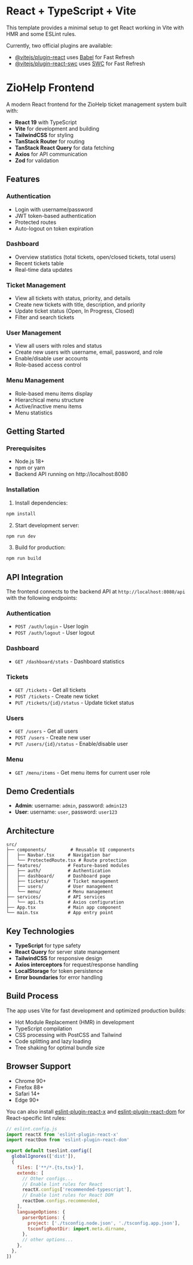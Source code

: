 # React + TypeScript + Vite

This template provides a minimal setup to get React working in Vite with HMR and some ESLint rules.

Currently, two official plugins are available:

- [@vitejs/plugin-react](https://github.com/vitejs/vite-plugin-react/blob/main/packages/plugin-react) uses [Babel](https://babeljs.io/) for Fast Refresh
- [@vitejs/plugin-react-swc](https://github.com/vitejs/vite-plugin-react/blob/main/packages/plugin-react-swc) uses [SWC](https://swc.rs/) for Fast Refresh

# ZioHelp Frontend

A modern React frontend for the ZioHelp ticket management system built with:

- **React 19** with TypeScript
- **Vite** for development and building
- **TailwindCSS** for styling
- **TanStack Router** for routing
- **TanStack React Query** for data fetching
- **Axios** for API communication
- **Zod** for validation

## Features

### Authentication
- Login with username/password
- JWT token-based authentication
- Protected routes
- Auto-logout on token expiration

### Dashboard
- Overview statistics (total tickets, open/closed tickets, total users)
- Recent tickets table
- Real-time data updates

### Ticket Management
- View all tickets with status, priority, and details
- Create new tickets with title, description, and priority
- Update ticket status (Open, In Progress, Closed)
- Filter and search tickets

### User Management
- View all users with roles and status
- Create new users with username, email, password, and role
- Enable/disable user accounts
- Role-based access control

### Menu Management
- Role-based menu items display
- Hierarchical menu structure
- Active/inactive menu items
- Menu statistics

## Getting Started

### Prerequisites
- Node.js 18+ 
- npm or yarn
- Backend API running on http://localhost:8080

### Installation

1. Install dependencies:
```bash
npm install
```

2. Start development server:
```bash
npm run dev
```

3. Build for production:
```bash
npm run build
```

## API Integration

The frontend connects to the backend API at `http://localhost:8080/api` with the following endpoints:

### Authentication
- `POST /auth/login` - User login
- `POST /auth/logout` - User logout

### Dashboard
- `GET /dashboard/stats` - Dashboard statistics

### Tickets
- `GET /tickets` - Get all tickets
- `POST /tickets` - Create new ticket
- `PUT /tickets/{id}/status` - Update ticket status

### Users
- `GET /users` - Get all users
- `POST /users` - Create new user
- `PUT /users/{id}/status` - Enable/disable user

### Menu
- `GET /menu/items` - Get menu items for current user role

## Demo Credentials

- **Admin**: username: `admin`, password: `admin123`
- **User**: username: `user`, password: `user123`

## Architecture

```
src/
├── components/         # Reusable UI components
│   ├── Navbar.tsx     # Navigation bar
│   └── ProtectedRoute.tsx # Route protection
├── features/          # Feature-based modules
│   ├── auth/          # Authentication
│   ├── dashboard/     # Dashboard page
│   ├── tickets/       # Ticket management
│   ├── users/         # User management
│   └── menu/          # Menu management
├── services/          # API services
│   └── api.ts         # Axios configuration
├── App.tsx            # Main app component
└── main.tsx           # App entry point
```

## Key Technologies

- **TypeScript** for type safety
- **React Query** for server state management
- **TailwindCSS** for responsive design
- **Axios interceptors** for request/response handling
- **LocalStorage** for token persistence
- **Error boundaries** for error handling

## Build Process

The app uses Vite for fast development and optimized production builds:

- Hot Module Replacement (HMR) in development
- TypeScript compilation
- CSS processing with PostCSS and Tailwind
- Code splitting and lazy loading
- Tree shaking for optimal bundle size

## Browser Support

- Chrome 90+
- Firefox 88+
- Safari 14+
- Edge 90+

You can also install [eslint-plugin-react-x](https://github.com/Rel1cx/eslint-react/tree/main/packages/plugins/eslint-plugin-react-x) and [eslint-plugin-react-dom](https://github.com/Rel1cx/eslint-react/tree/main/packages/plugins/eslint-plugin-react-dom) for React-specific lint rules:

```js
// eslint.config.js
import reactX from 'eslint-plugin-react-x'
import reactDom from 'eslint-plugin-react-dom'

export default tseslint.config([
  globalIgnores(['dist']),
  {
    files: ['**/*.{ts,tsx}'],
    extends: [
      // Other configs...
      // Enable lint rules for React
      reactX.configs['recommended-typescript'],
      // Enable lint rules for React DOM
      reactDom.configs.recommended,
    ],
    languageOptions: {
      parserOptions: {
        project: ['./tsconfig.node.json', './tsconfig.app.json'],
        tsconfigRootDir: import.meta.dirname,
      },
      // other options...
    },
  },
])
```

